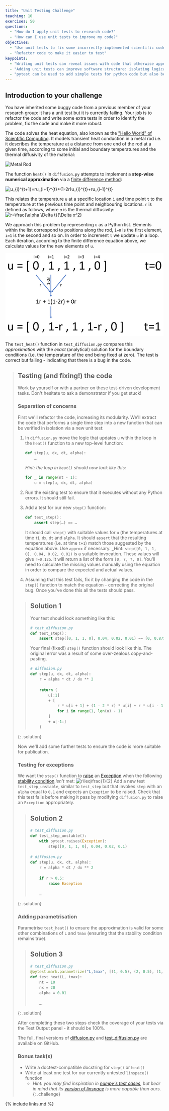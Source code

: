 ```yaml
---
title: "Unit Testing Challenge"
teaching: 10
exercises: 50
questions:
  - "How do I apply unit tests to research code?"
  - "How can I use unit tests to improve my code?"
objectives:
  - "Use unit tests to fix some incorrectly-implemented scientific code"
  - "Refactor code to make it easier to test"
keypoints:
  - "Writing unit tests can reveal issues with code that otherwise appears to run correctly"
  - "Adding unit tests can improve software structure: isolating logical distinct code for testing often involves untangling complex structures"
  - "pytest can be used to add simple tests for python code but also be leveraged for more complex uses like parametrising tests and adding tests to docstrings"
---
```


## Introduction to your challenge

You have inherited some buggy code from a previous member of your research group:
it has a unit test but it is currently failing. Your job is to refactor the code
and write some extra tests in order to identify the problem, fix the code and
make it more robust.

The code solves the heat equation, also known as the
["Hello World" of Scientific Computing][heat-equation]. It models transient heat
conduction in a metal rod i.e. it describes the temperature at a distance from
one end of the rod at a given time, according to some initial and boundary
temperatures and the thermal diffusivity of the material:

![Metal Rod](https://raw.githubusercontent.com/betterscientificsoftware/images/master/Blog_0719_HeatEqnBar.png)

[heat-equation]: https://github.com/betterscientificsoftware/hello-heat-equation

The function `heat()` in `diffusion.py` attempts to implement a **step-wise
numerical approximation** via a [finite difference
method](https://en.wikipedia.org/wiki/Finite_difference_method):

![u_{i}^{t+1}=ru_{i+1}^{t}+(1-2r)u_{i}^{t}+ru_{i-1}^{t}](https://latex.codecogs.com/png.latex?u_{i}^{t&plus;1}=ru_{i&plus;1}^{t}&plus;(1-2r)u_{i}^{t}&plus;ru_{i-1}^{t})

This relates the temperature `u` at a specific location `i` and time point `t`
to the temperature at the previous time point and neighbouring locations. `r` is
defined as follows, where `α` is the thermal diffusivity: ![r=\frac{\alpha
\Delta t}{\Delta
x^2}](https://latex.codecogs.com/png.latex?r=\frac{\alpha\Delta&space;t}{\Delta&space;x^2})

We approach this problem by representing `u` as a Python list. Elements within
the list correspond to positions along the rod, `i=0` is the first element,
`i=1` is the second and so on. In order to increment `t` we update `u` in a
loop. Each iteration, according to the finite difference equation above, we
calculate values for the new elements of `u`.

![](../fig/heat_equation_implementation.png)

The `test_heat()` function in `test_diffusion.py` compares this _approximation_
with the _exact_ (analytical) solution for the boundary conditions (i.e. the
temperature of the end being fixed at zero). The test is correct but failing -
indicating that there is a bug in the code.

> ## Testing (and fixing!) the code
>
> Work by yourself or with a partner on these test-driven development tasks. Don't
> hesitate to ask a demonstrator if you get stuck!
>
> ### Separation of concerns
>
> First we'll refactor the code, increasing its modularity. We'll extract the
> code that performs a single time step into a new function that can be verified
> in isolation via a new unit test:
>
> 1. In `diffusion.py` move the logic that updates `u` within the loop in the
>    `heat()` function to a new top-level function:
>
>    ```python
>    def step(u, dx, dt, alpha):
>        …
>    ```
>
>    _Hint: the loop in `heat()` should now look like this:_
>
>    ```python
>    for _ in range(nt - 1):
>        u = step(u, dx, dt, alpha)
>    ```
>
> 2. Run the existing test to ensure that it executes without any Python errors.
>    It should still fail.
> 3. Add a test for our new `step()` function:
>
>    ```python
>    def test_step():
>        assert step(…) == …
>    ```
>
>    It should call `step()` with suitable values for `u` (the temperatures at
>    time `t`), `dx`, `dt` and `alpha`. It should `assert` that the resulting
>    temperatures (i.e. at time `t+1`) match those suggested by the equation
>    above. Use `approx` if necessary.  \_Hint: `step([0, 1, 1, 0], 0.04, 0.02,
>    0.01)` is a suitable invocation. These values will give `r=0.125`. It will
>    return a list of the form `[0, ?, ?, 0]`. You'll need to calculate the
>    missing values manually using the equation in order to compare the expected
>    and actual values.
>
> 4. Assuming that this test fails, fix it by changing the code in the `step()`
>    function to match the equation - correcting the original bug. Once you've
>    done this all the tests should pass.
>
> > ## Solution 1
> >
> > Your test should look something like this:
> >
> > ```python
> > # test_diffusion.py
> > def test_step():
> >     assert step([0, 1, 1, 0], 0.04, 0.02, 0.01) == [0, 0.875, 0.875, 0]
> > ```
> >
> > Your final (fixed!) `step()` function should look like this. The original
> > error was a result of some over-zealous copy-and-pasting.
> >
> > ```python
> > # diffusion.py
> > def step(u, dx, dt, alpha):
> >     r = alpha * dt / dx ** 2
> >
> >     return (
> >         u[:1]
> >         + [
> >             r * u[i + 1] + (1 - 2 * r) * u[i] + r * u[i - 1]
> >             for i in range(1, len(u) - 1)
> >         ]
> >         + u[-1:]
> >     )
> > ```
> >
> {: .solution}
>
> Now we'll add some further tests to ensure the code is more suitable for
> publication.
>
> ### Testing for exceptions
>
> We want the `step()` function to
> [raise](https://docs.python.org/3/tutorial/errors.html#raising-exceptions) an
> [Exception](https://docs.python.org/3/tutorial/errors.html#exceptions) when
> the following [stability condition](https://en.wikipedia.org/wiki/Von_Neumann_stability_analysis)
> _isn't_ met: ![r\leq\frac{1}{2}](https://latex.codecogs.com/png.latex?r\leq\frac{1}{2})
> Add a new test `test_step_unstable`, similar to `test_step` but that invokes
> `step` with an `alpha` equal to `0.1` and expects an `Exception` to be
> raised. Check that this test fails before making it pass by modifying
> `diffusion.py` to raise an `Exception` appropriately.
>
> > ## Solution 2
> >
> > ```python
> > # test_diffusion.py
> > def test_step_unstable():
> >     with pytest.raises(Exception):
> >         step([0, 1, 1, 0], 0.04, 0.02, 0.1)
> >
> > # diffusion.py
> > def step(u, dx, dt, alpha):
> >     r = alpha * dt / dx ** 2
> >
> >     if r > 0.5:
> >         raise Exception
> >
> >     …
> > ```
> >
> {: .solution}
>
> ### Adding parametrisation
>
> Parametrise `test_heat()` to ensure the approximation is valid for some other
> combinations of `L` and `tmax` (ensuring that the stability condition remains
> true).
>
> > ## Solution 3
> >
> > ```python
> > # test_diffusion.py
> > @pytest.mark.parametrize("L,tmax", [(1, 0.5), (2, 0.5), (1, 1)])
> > def test_heat(L, tmax):
> >     nt = 10
> >     nx = 20
> >     alpha = 0.01
> >
> >     …
> > ```
> >
> {: .solution}
>
> After completing these two steps check the coverage of your tests via the Test
> Output panel - it should be 100%.
>
> The full, final versions of [diffusion.py](https://github.com/ImperialCollegeLondon/diffusion/blob/develop/diffusion.py)
> and [test_diffusion.py](https://github.com/ImperialCollegeLondon/diffusion/blob/develop/test_diffusion.py)
> are available on GitHub.
>
> ### Bonus task(s)
>
> - Write a doctest-compatible docstring for `step()` or `heat()`
> - Write at least one test for our currently untested `linspace()` function
>   - _Hint: you may find inspiration in [numpy's test cases][numpy-test-cases],
>     but bear in mind that its [version of linspace][linspace] is more capable
>     than ours._
{: .challenge}

[numpy-test-cases]: https://github.com/numpy/numpy/blob/021163b5e2293286b26d22bdae51305da634e74d/numpy/core/tests/test_function_base.py#L222
[linspace]: https://docs.scipy.org/doc/numpy/reference/generated/numpy.linspace.html

{% include links.md %}
